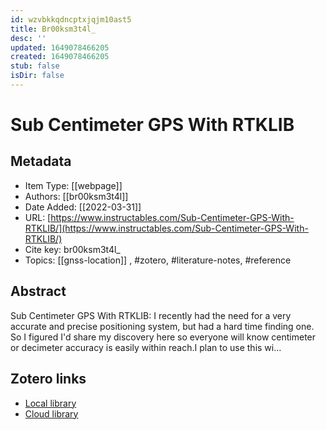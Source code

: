 ```yaml
---
id: wzvbkkqdncptxjqjm10ast5
title: Br00ksm3t4l_
desc: ''
updated: 1649078466205
created: 1649078466205
stub: false
isDir: false
---
```

# Sub Centimeter GPS With RTKLIB

## Metadata

* Item Type: [[webpage]]
* Authors: [[br00ksm3t4l]]
* Date Added: [[2022-03-31]]
* URL: [https://www.instructables.com/Sub-Centimeter-GPS-With-RTKLIB/](https://www.instructables.com/Sub-Centimeter-GPS-With-RTKLIB/)
* Cite key: br00ksm3t4l_
* Topics: [[gnss-location]]
, #zotero, #literature-notes, #reference

## Abstract

Sub Centimeter GPS With RTKLIB: I recently had the need for a very accurate and precise positioning system, but had a hard time finding one. So I figured I'd share my discovery here so everyone will know centimeter or decimeter accuracy is easily within reach.I plan to use this wi…


##  Zotero links
* [Local library](zotero://select/items/3_98VFP95B)
* [Cloud library](http://zotero.org/groups/4613367/items/98VFP95B)

